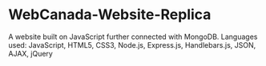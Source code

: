 # WebCanada-Website-Replica
A website built on JavaScript further connected with MongoDB. Languages used: JavaScript, HTML5, CSS3, Node.js, Express.js, Handlebars.js, JSON, AJAX, jQuery
